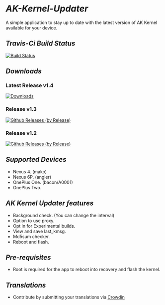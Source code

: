 # *AK-Kernel-Updater*

A simple application to stay up to date with the latest version of AK Kernel available for your device.

## *Travis-Ci Build Status*

[![Build Status](https://travis-ci.org/CallMeAldy/AK-Kernel-Updater.svg?branch=master)](https://travis-ci.org/CallMeAldy/AK-Kernel-Updater)

## *Downloads*

### Latest Release v1.4
[![Downloads](https://img.shields.io/github/downloads/CallMeAldy/AK-Kernel-Updater/latest/total.svg)](https://github.com/CallMeAldy/AK-Kernel-Updater/releases/latest)

### Release v1.3
[![Github Releases (by Release)](https://img.shields.io/github/downloads/CallMeAldy/AK-Kernel-Updater/v1.3/total.svg)](https://github.com/CallMeAldy/AK-Kernel-Updater/releases/tag/v1.3)

### Release v1.2
[![Github Releases (by Release)](https://img.shields.io/github/downloads/CallMeAldy/AK-Kernel-Updater/v1.2/total.svg)](https://github.com/CallMeAldy/AK-Kernel-Updater/releases/tag/v1.2)

## *Supported Devices*

* Nexus 4. (mako)
* Nexus 6P. (angler)
* OnePlus One. (bacon/A0001)
* OnePlus Two.

## *AK Kernel Updater features*

* Background check. (You can change the interval)
* Option to use proxy.
* Opt in for Experimental builds.
* View and save last_kmsg.
* Md5sum checker.
* Reboot and flash.

## *Pre-requisites*

* Root is required for the app to reboot into recovery and flash the kernel.

## *Translations*

* Contribute by submitting your translations via [Crowdin](https://crowdin.com/project/ak-kernel-updater)
